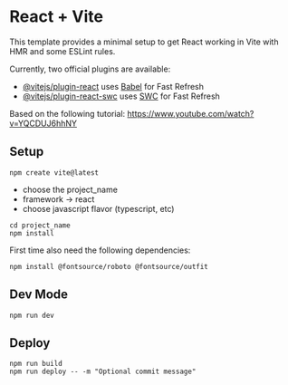 # React + Vite

This template provides a minimal setup to get React working in Vite with HMR and some ESLint rules.

Currently, two official plugins are available:

- [@vitejs/plugin-react](https://github.com/vitejs/vite-plugin-react/blob/main/packages/plugin-react/README.md) uses [Babel](https://babeljs.io/) for Fast Refresh
- [@vitejs/plugin-react-swc](https://github.com/vitejs/vite-plugin-react-swc) uses [SWC](https://swc.rs/) for Fast Refresh

Based on the following tutorial: https://www.youtube.com/watch?v=YQCDUJ6hhNY

## Setup


```
npm create vite@latest
```
 * choose the project_name
 * framework -> react
 * choose javascript flavor (typescript, etc)

```
cd project_name
npm install
```

First time also need the following dependencies:
```
npm install @fontsource/roboto @fontsource/outfit
```

## Dev Mode
```
npm run dev
```

## Deploy
```
npm run build
npm run deploy -- -m "Optional commit message"
```